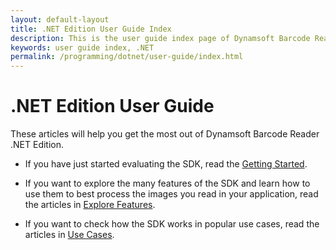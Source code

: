 ```yaml
---
layout: default-layout
title: .NET Edition User Guide Index
description: This is the user guide index page of Dynamsoft Barcode Reader .NET Edition.
keywords: user guide index, .NET
permalink: /programming/dotnet/user-guide/index.html
---
```


# .NET Edition User Guide

These articles will help you get the most out of Dynamsoft Barcode Reader .NET Edition.

* If you have just started evaluating the SDK, read the [Getting Started]({{site.dotnet}}user-guide.html).

* If you want to explore the many features of the SDK and learn how to use them to best process the images you read in your application, read the articles in [Explore Features]({{site.dotnet}}user-guide/explore-features/index.html).

* If you want to check how the SDK works in popular use cases, read the articles in [Use Cases]({{site.dotnet}}user-guide/use-cases/index.html).

